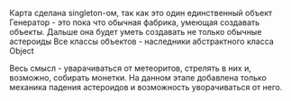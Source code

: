 Карта сделана singleton-ом, так как это один единственный объект
Генератор - это пока что обычная фабрика, умеющая создавать объекты. Дальше она будет уметь создавать не только обычные астероиды
Все классы объектов - наследники абстрактного класса Object

Весь смысл - уварачиваться от метеоритов, стрелять в них и, возможно, собирать монетки. На данном этапе добавлена только механика падения астероидов и возможность уворачиваться от него.
